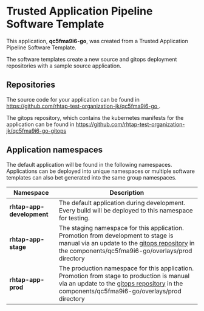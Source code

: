 # Trusted Application Pipeline Software Template

This application, **qc5fma9i6-go**, was created from a Trusted Application Pipeline Software Template.

The software templates create a new source and gitops deployment repositories with a sample source application. 

## Repositories

The source code for your application can be found in [https://github.com/rhtap-test-organization-jk/qc5fma9i6-go ](https://github.com/rhtap-test-organization-jk/qc5fma9i6-go ).
 
The gitops repository, which contains the kubernetes manifests for the application can be found in 
[https://github.com/rhtap-test-organization-jk/qc5fma9i6-go-gitops ](https://github.com/rhtap-test-organization-jk/qc5fma9i6-go-gitops ) 

## Application namespaces 

The default application will be found in the following namespaces. Applications can be deployed into unique namespaces or multiple software templates can also bet generated into the same group namespaces.  

|  Namespace   |  Description   |  
| -------- | -------- |   
| **rhtap-app-development** | The default application during development. Every build will be deployed to this namespace for testing. | 
| **rhtap-app-stage** | The staging namespace for this application. Promotion from development to stage is manual via an update to the [gitops repository](https://github.com/rhtap-test-organization-jk/qc5fma9i6-go-gitops ) in the components/qc5fma9i6-go/overlays/prod directory |  
| **rhtap-app-prod** | The production namespace for this application. Promotion from stage to production is manual via an update to the [gitops repository](https://github.com/rhtap-test-organization-jk/qc5fma9i6-go-gitops ) in the components/qc5fma9i6-go/overlays/prod directory | 